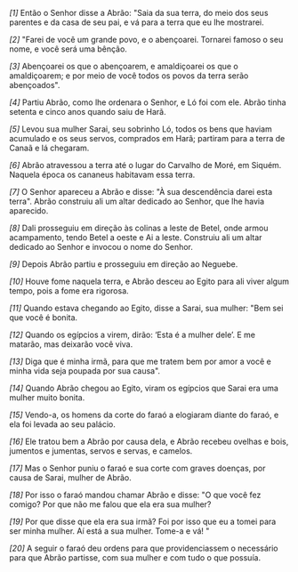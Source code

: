 *[1]* Então o Senhor disse a Abrão: "Saia da sua terra, do meio dos seus parentes e da casa de seu pai, e vá para a terra que eu lhe mostrarei.

*[2]* "Farei de você um grande povo, e o abençoarei. Tornarei famoso o seu nome, e você será uma bênção.

*[3]* Abençoarei os que o abençoarem, e amaldiçoarei os que o amaldiçoarem; e por meio de você todos os povos da terra serão abençoados".

*[4]* Partiu Abrão, como lhe ordenara o Senhor, e Ló foi com ele. Abrão tinha setenta e cinco anos quando saiu de Harã.

*[5]* Levou sua mulher Sarai, seu sobrinho Ló, todos os bens que haviam acumulado e os seus servos, comprados em Harã; partiram para a terra de Canaã e lá chegaram.

*[6]* Abrão atravessou a terra até o lugar do Carvalho de Moré, em Siquém. Naquela época os cananeus habitavam essa terra.

*[7]* O Senhor apareceu a Abrão e disse: "À sua descendência darei esta terra". Abrão construiu ali um altar dedicado ao Senhor, que lhe havia aparecido.

*[8]* Dali prosseguiu em direção às colinas a leste de Betel, onde armou acampamento, tendo Betel a oeste e Ai a leste. Construiu ali um altar dedicado ao Senhor e invocou o nome do Senhor.

*[9]* Depois Abrão partiu e prosseguiu em direção ao Neguebe.

*[10]* Houve fome naquela terra, e Abrão desceu ao Egito para ali viver algum tempo, pois a fome era rigorosa.

*[11]* Quando estava chegando ao Egito, disse a Sarai, sua mulher: "Bem sei que você é bonita.

*[12]* Quando os egípcios a virem, dirão: ‘Esta é a mulher dele’. E me matarão, mas deixarão você viva.

*[13]* Diga que é minha irmã, para que me tratem bem por amor a você e minha vida seja poupada por sua causa".

*[14]* Quando Abrão chegou ao Egito, viram os egípcios que Sarai era uma mulher muito bonita.

*[15]* Vendo-a, os homens da corte do faraó a elogiaram diante do faraó, e ela foi levada ao seu palácio.

*[16]* Ele tratou bem a Abrão por causa dela, e Abrão recebeu ovelhas e bois, jumentos e jumentas, servos e servas, e camelos.

*[17]* Mas o Senhor puniu o faraó e sua corte com graves doenças, por causa de Sarai, mulher de Abrão.

*[18]* Por isso o faraó mandou chamar Abrão e disse: "O que você fez comigo? Por que não me falou que ela era sua mulher?

*[19]* Por que disse que ela era sua irmã? Foi por isso que eu a tomei para ser minha mulher. Aí está a sua mulher. Tome-a e vá! "

*[20]* A seguir o faraó deu ordens para que providenciassem o necessário para que Abrão partisse, com sua mulher e com tudo o que possuía.

